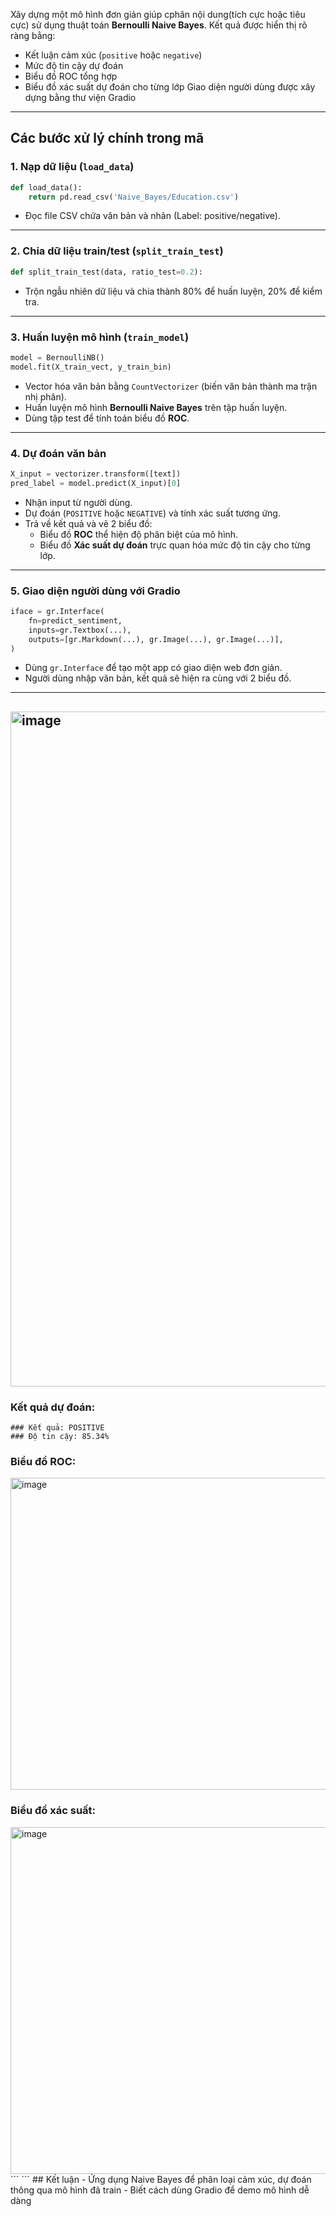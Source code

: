 
Xây dựng một mô hình đơn giản giúp cphân nội dung(tích cực hoặc tiêu cực) sử dụng thuật toán **Bernoulli Naive Bayes**. Kết quả được hiển thị rõ ràng bằng:
- Kết luận cảm xúc (`positive` hoặc `negative`)
- Mức độ tin cậy dự đoán
- Biểu đồ ROC tổng hợp
- Biểu đồ xác suất dự đoán cho từng lớp
Giao diện người dùng được xây dựng bằng thư viện Gradio
---
##  Các bước xử lý chính trong mã

### 1. Nạp dữ liệu (`load_data`)
```python
def load_data():
    return pd.read_csv('Naive_Bayes/Education.csv')
```
- Đọc file CSV chứa văn bản và nhãn (Label: positive/negative).
---
### 2. Chia dữ liệu train/test (`split_train_test`)
```python
def split_train_test(data, ratio_test=0.2):
```
- Trộn ngẫu nhiên dữ liệu và chia thành 80% để huấn luyện, 20% để kiểm tra.
---
### 3. **Huấn luyện mô hình** (`train_model`)
```python
model = BernoulliNB()
model.fit(X_train_vect, y_train_bin)
```
- Vector hóa văn bản bằng `CountVectorizer` (biến văn bản thành ma trận nhị phân).
- Huấn luyện mô hình **Bernoulli Naive Bayes** trên tập huấn luyện.
- Dùng tập test để tính toán biểu đồ **ROC**.

---
### 4. Dự đoán văn bản 
```python
X_input = vectorizer.transform([text])
pred_label = model.predict(X_input)[0]
```
- Nhận input từ người dùng.
- Dự đoán (`POSITIVE` hoặc `NEGATIVE`) và tính xác suất tương ứng.
- Trả về kết quả và vẽ 2 biểu đồ:
  - Biểu đồ **ROC** thể hiện độ phân biệt của mô hình.
  - Biểu đồ **Xác suất dự đoán** trực quan hóa mức độ tin cậy cho từng lớp.
---
### 5. **Giao diện người dùng với Gradio**
```python
iface = gr.Interface(
    fn=predict_sentiment,
    inputs=gr.Textbox(...),
    outputs=[gr.Markdown(...), gr.Image(...), gr.Image(...)],
)
```
- Dùng `gr.Interface` để tạo một app có giao diện web đơn giản.
- Người dùng nhập văn bản, kết quả sẽ hiện ra cùng với 2 biểu đồ.
---
##  <img width="1920" height="1080" alt="image" src="https://github.com/user-attachments/assets/74f03c0e-f5a5-46dd-8f9b-09e3d0868d85" />

###  Kết quả dự đoán:
```
### Kết quả: POSITIVE
### Độ tin cậy: 85.34%
```
### Biểu đồ ROC:
<img width="747" height="499" alt="image" src="https://github.com/user-attachments/assets/adc0ee68-f233-4b42-b7c2-5e4cc46e9796" />

###  Biểu đồ xác suất:
<img width="746" height="555" alt="image" src="https://github.com/user-attachments/assets/11450769-6702-4faa-8042-43da07864079" />
```
```
##  Kết luận
- Ứng dụng Naive Bayes để phân loại cảm xúc, dự đoán thông qua mô hình đã train
- Biết cách dùng Gradio để demo mô hình dễ dàng
